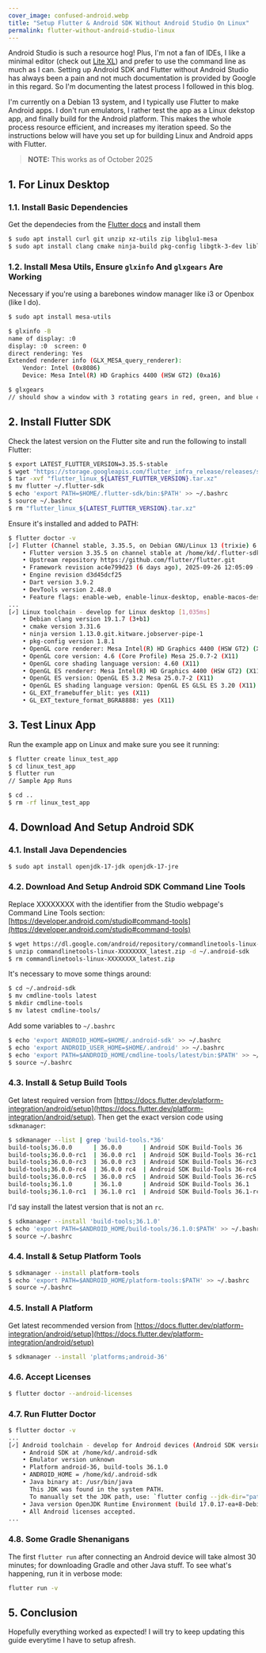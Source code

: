 ```yaml
---
cover_image: confused-android.webp
title: "Setup Flutter & Android SDK Without Android Studio On Linux"
permalink: flutter-without-android-studio-linux
---
```


Android Studio is such a resource hog! Plus, I'm not a fan of IDEs, I like a minimal editor (check out [Lite XL](https://lite-xl.com/)) and prefer to use the command line as much as I can. Setting up Android SDK and Flutter without Android Studio has always been a pain and not much documentation is provided by Google in this regard. So I'm documenting the latest process I followed in this blog.

I'm currently on a Debian 13 system, and I typically use Flutter to make Android apps. I don't run emulators, I rather test the app as a Linux dekstop app, and finally build for the Android platform. This makes the whole process resource efficient, and increases my iteration speed. So the instructions below will have you set up for building Linux and Android apps with Flutter.
> **NOTE:** This works as of October 2025

## 1. For Linux Desktop

### 1.1. Install Basic Dependencies

Get the dependecies from the [Flutter docs](https://docs.flutter.dev/install/manual) and install them

```bash
$ sudo apt install curl git unzip xz-utils zip libglu1-mesa
$ sudo apt install clang cmake ninja-build pkg-config libgtk-3-dev liblzma-dev libstdc++-12-dev
```

### 1.2. Install Mesa Utils, Ensure `glxinfo` And `glxgears` Are Working

Necessary if you're using a barebones window manager like i3 or Openbox (like I do).

```bash
$ sudo apt install mesa-utils

$ glxinfo -B
name of display: :0
display: :0  screen: 0
direct rendering: Yes
Extended renderer info (GLX_MESA_query_renderer):
    Vendor: Intel (0x8086)
    Device: Mesa Intel(R) HD Graphics 4400 (HSW GT2) (0xa16)

$ glxgears
// should show a window with 3 rotating gears in red, green, and blue colors.
```

## 2. Install Flutter SDK

Check the latest version on the Flutter site and run the following to install Flutter:

```bash
$ export LATEST_FLUTTER_VERSION=3.35.5-stable
$ wget "https://storage.googleapis.com/flutter_infra_release/releases/stable/linux/flutter_linux_${LATEST_FLUTTER_VERSION}.tar.xz"
$ tar -xvf "flutter_linux_${LATEST_FLUTTER_VERSION}.tar.xz"
$ mv flutter ~/.flutter-sdk
$ echo 'export PATH=$HOME/.flutter-sdk/bin:$PATH' >> ~/.bashrc
$ source ~/.bashrc
$ rm "flutter_linux_${LATEST_FLUTTER_VERSION}.tar.xz"
```

Ensure it's installed and added to PATH:

```bash
$ flutter doctor -v
[✓] Flutter (Channel stable, 3.35.5, on Debian GNU/Linux 13 (trixie) 6.12.48+deb13-amd64, locale en_IN) [48ms]
    • Flutter version 3.35.5 on channel stable at /home/kd/.flutter-sdk
    • Upstream repository https://github.com/flutter/flutter.git
    • Framework revision ac4e799d23 (6 days ago), 2025-09-26 12:05:09 -0700
    • Engine revision d3d45dcf25
    • Dart version 3.9.2
    • DevTools version 2.48.0
    • Feature flags: enable-web, enable-linux-desktop, enable-macos-desktop, enable-windows-desktop, enable-android, enable-ios, cli-animations, enable-lldb-debugging
...
[✓] Linux toolchain - develop for Linux desktop [1,035ms]
    • Debian clang version 19.1.7 (3+b1)
    • cmake version 3.31.6
    • ninja version 1.13.0.git.kitware.jobserver-pipe-1
    • pkg-config version 1.8.1
    • OpenGL core renderer: Mesa Intel(R) HD Graphics 4400 (HSW GT2) (X11)
    • OpenGL core version: 4.6 (Core Profile) Mesa 25.0.7-2 (X11)
    • OpenGL core shading language version: 4.60 (X11)
    • OpenGL ES renderer: Mesa Intel(R) HD Graphics 4400 (HSW GT2) (X11)
    • OpenGL ES version: OpenGL ES 3.2 Mesa 25.0.7-2 (X11)
    • OpenGL ES shading language version: OpenGL ES GLSL ES 3.20 (X11)
    • GL_EXT_framebuffer_blit: yes (X11)
    • GL_EXT_texture_format_BGRA8888: yes (X11)
```

## 3. Test Linux App

Run the example app on Linux and make sure you see it running:

```bash
$ flutter create linux_test_app
$ cd linux_test_app
$ flutter run
// Sample App Runs

$ cd ..
$ rm -rf linux_test_app
```

## 4. Download And Setup Android SDK

### 4.1. Install Java Dependencies

```bash
$ sudo apt install openjdk-17-jdk openjdk-17-jre
```

### 4.2. Download And Setup Android SDK Command Line Tools

Replace XXXXXXXX with the identifier from the Studio webpage's Command Line Tools section: [https://developer.android.com/studio#command-tools](https://developer.android.com/studio#command-tools)

```bash
$ wget https://dl.google.com/android/repository/commandlinetools-linux-XXXXXXXX_latest.zip
$ unzip commandlinetools-linux-XXXXXXXX_latest.zip -d ~/.android-sdk
$ rm commandlinetools-linux-XXXXXXXX_latest.zip
```

It's necessary to move some things around:

```bash
$ cd ~/.android-sdk
$ mv cmdline-tools latest
$ mkdir cmdline-tools
$ mv latest cmdline-tools/ 
```

Add some variables to `~/.bashrc`

```bash
$ echo 'export ANDROID_HOME=$HOME/.android-sdk' >> ~/.bashrc
$ echo 'export ANDROID_USER_HOME=$HOME/.android' >> ~/.bashrc
$ echo 'export PATH=$ANDROID_HOME/cmdline-tools/latest/bin:$PATH' >> ~/.bashrc
$ source ~/.bashrc
```

### 4.3. Install & Setup Build Tools

Get latest required version from [https://docs.flutter.dev/platform-integration/android/setup](https://docs.flutter.dev/platform-integration/android/setup). Then get the exact version code using `sdkmanager`:

```bash
$ sdkmanager --list | grep 'build-tools.*36'
build-tools;36.0.0      | 36.0.0      | Android SDK Build-Tools 36                                            
build-tools;36.0.0-rc1  | 36.0.0 rc1  | Android SDK Build-Tools 36-rc1                                        
build-tools;36.0.0-rc3  | 36.0.0 rc3  | Android SDK Build-Tools 36-rc3                                        
build-tools;36.0.0-rc4  | 36.0.0 rc4  | Android SDK Build-Tools 36-rc4                                        
build-tools;36.0.0-rc5  | 36.0.0 rc5  | Android SDK Build-Tools 36-rc5                                        
build-tools;36.1.0      | 36.1.0      | Android SDK Build-Tools 36.1                                          
build-tools;36.1.0-rc1  | 36.1.0 rc1  | Android SDK Build-Tools 36.1-rc1 
```

I'd say install the latest version that is not an `rc`.

```bash
$ sdkmanager --install 'build-tools;36.1.0'
$ echo 'export PATH=$ANDROID_HOME/build-tools/36.1.0:$PATH' >> ~/.bashrc
$ source ~/.bashrc
```

### 4.4. Install & Setup Platform Tools

```bash
$ sdkmanager --install platform-tools
$ echo 'export PATH=$ANDROID_HOME/platform-tools:$PATH' >> ~/.bashrc
$ source ~/.bashrc
```

### 4.5. Install A Platform

Get latest recommended version from [https://docs.flutter.dev/platform-integration/android/setup](https://docs.flutter.dev/platform-integration/android/setup)

```bash
$ sdkmanager --install 'platforms;android-36'
```

### 4.6. Accept Licenses

```bash
$ flutter doctor --android-licenses
```

### 4.7. Run Flutter Doctor

```bash
$ flutter doctor -v
...
[✓] Android toolchain - develop for Android devices (Android SDK version 36.1.0) [3.1s]
    • Android SDK at /home/kd/.android-sdk
    • Emulator version unknown
    • Platform android-36, build-tools 36.1.0
    • ANDROID_HOME = /home/kd/.android-sdk
    • Java binary at: /usr/bin/java
      This JDK was found in the system PATH.
      To manually set the JDK path, use: `flutter config --jdk-dir="path/to/jdk"`.
    • Java version OpenJDK Runtime Environment (build 17.0.17-ea+8-Debian-1)
    • All Android licenses accepted.
...
```

### 4.8. Some Gradle Shenanigans
The first `flutter run` after connecting an Android device will take almost 30 minutes; for downloading Gradle and other Java stuff. To see what's happening, run it in verbose mode:

```bash
flutter run -v
```

## 5. Conclusion

Hopefully everything worked as expected! I will try to keep updating this guide everytime I have to setup afresh.
